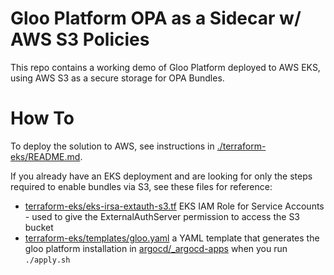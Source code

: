 # Gloo Platform OPA as a Sidecar w/ AWS S3 Policies

This repo contains a working demo of Gloo Platform deployed to AWS EKS, using AWS S3 as a secure storage for OPA Bundles.

# How To

To deploy the solution to AWS, see instructions in [./terraform-eks/README.md](./terraform-eks/README.md).

If you already have an EKS deployment and are looking for only the steps required to enable bundles via S3, see these files for reference:

- [terraform-eks/eks-irsa-extauth-s3.tf](terraform-eks/eks-irsa-extauth-s3.tf) EKS IAM Role for Service Accounts - used to give the ExternalAuthServer permission to access the S3 bucket
- [terraform-eks/templates/gloo.yaml](terraform-eks/templates/gloo.yaml) a YAML template that generates the gloo platform installation in [argocd/_argocd-apps](argocd/_argocd-apps) when you run `./apply.sh`